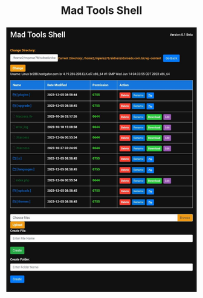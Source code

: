 <h1><p align="center"> Mad Tools Shell </p></h1>

<img src="https://raw.githubusercontent.com/1337r0j4n/php-backdoors/main/.img/207.jpg">

